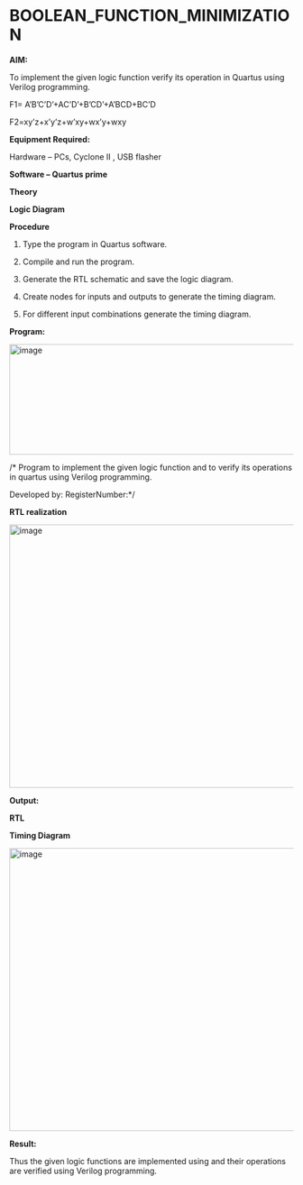 # BOOLEAN_FUNCTION_MINIMIZATION

**AIM:**

To implement the given logic function verify its operation in Quartus using Verilog programming.

F1= A’B’C’D’+AC’D’+B’CD’+A’BCD+BC’D 

F2=xy’z+x’y’z+w’xy+wx’y+wxy

**Equipment Required:**

Hardware – PCs, Cyclone II , USB flasher

**Software – Quartus prime**

**Theory**

**Logic Diagram**

**Procedure**

1.	Type the program in Quartus software.

2.	Compile and run the program.

3.	Generate the RTL schematic and save the logic diagram.

4.	Create nodes for inputs and outputs to generate the timing diagram.

5.	For different input combinations generate the timing diagram.


**Program:**

<img width="807" height="196" alt="image" src="https://github.com/user-attachments/assets/67c4fa73-8563-4528-9fb7-5b6ad8b8ee65" />


/* Program to implement the given logic function and to verify its operations in quartus using Verilog programming. 

Developed by: RegisterNumber:*/


**RTL realization**

<img width="852" height="467" alt="image" src="https://github.com/user-attachments/assets/ace08437-0ae3-435b-acdb-389cd5907d65" />


**Output:**

**RTL**

**Timing Diagram**

<img width="853" height="502" alt="image" src="https://github.com/user-attachments/assets/92c9e1b7-fb47-41b4-bcc8-668b3952588c" />


**Result:**

Thus the given logic functions are implemented using and their operations are verified using Verilog programming.

